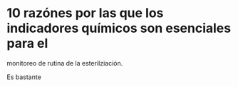 # 10 razónes por las que los indicadores químicos son esenciales para el
monitoreo de rutina de la esterilziación.

Es bastante 
